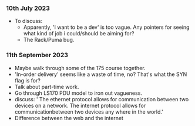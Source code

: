 ### 10th July 2023

- To discuss:
  - Apparently, 'I want to be a dev' is too vague. Any pointers for seeing what kind of job i could/should be aiming for?
  - The Rack/Puma bug.

### 11th September 2023

- Maybe walk through some of the 175 course together.
- 'In-order delivery' seems like a waste of time, no? That's what the SYN flag is for?
- Talk about part-time work.
- Go through LS170 PDU model to iron out vagueness.
- discuss: ' The ethernet protocol allows for communication between two devices on a network. The internet protocol allows for communicationbetween two devices any where in the world.'
- Difference between the web and the internet
